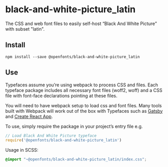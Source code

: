 
# black-and-white-picture_latin

The CSS and web font files to easily self-host “Black And White Picture” with subset "latin".

## Install

`npm install --save @openfonts/black-and-white-picture_latin`

## Use

Typefaces assume you’re using webpack to process CSS and files. Each typeface
package includes all necessary font files (woff2, woff) and a CSS file with
font-face declarations pointing at these files.

You will need to have webpack setup to load css and font files. Many tools built
with Webpack will work out of the box with Typefaces such as [Gatsby](https://github.com/gatsbyjs/gatsby)
and [Create React App](https://github.com/facebookincubator/create-react-app).

To use, simply require the package in your project’s entry file e.g.

```javascript
// Load Black And White Picture typeface
require('@openfonts/black-and-white-picture_latin')
```

Usage in SCSS:
```scss
@import "~@openfonts/black-and-white-picture_latin/index.css";
```
